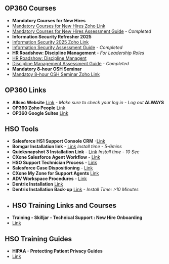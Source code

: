 ## **OP360 Courses**
- **Mandatory Courses for New Hires**
- [Mandatory Courses for New Hires Zoho Link](https://people.op360.com/ops360/training#lms-view/course/619096000106698857/module)
- [Mandatory Courses for New Hires Assessment Guide](https://docs.google.com/spreadsheets/d/1jDa10lR0u9Gi9n_5PA_D9ePFCEjdWw4EhznXVwMkxaY/edit?gid=268678928#gid=268678928) - *Completed*
- **Information Security Refresher 2025**
- [Information Security 2025 Zoho Link](https://people.op360.com/ops360/training#lms-view/course/619096000248822639/overview)
- [Information Security Assessment Guide](https://docs.google.com/spreadsheets/d/1jDa10lR0u9Gi9n_5PA_D9ePFCEjdWw4EhznXVwMkxaY/edit?gid=0#gid=0) - *Completed*
- **HR Roadshow: Discipline Management**        -     *For Leadership Roles*
- [HR Roadshow: Discipline Managent](https://people.op360.com/ops360/training#lms-view/course/619096000107703201/overview)
- [Discipline Management Assessment Guide](https://docs.google.com/spreadsheets/d/1jDa10lR0u9Gi9n_5PA_D9ePFCEjdWw4EhznXVwMkxaY/edit?gid=980605503#gid=980605503) - *Completed*
- **Mandatory 8-hour OSH Seminar**
- [Mandatoy 8-hour OSH Seminar Zoho Link](https://people.zoho.com/ops360/training#lms-view/course/619096000103264566/module)
## **OP360 Links**
- **Allsec Website** [Link](https://www.allsechro.ph/OP360/Common/HomePage.aspx) - *Make sure to check your log in - Log out* **ALWAYS**
- **OP360 Zoho People** [Link](https://people.zoho.com/ops360/zp#home/myspace/overview-profile)
- **OP360 Google Suites** [Link](https://mail.google.com/mail/u/0/?pli=1#inbox)
## **HSO Tools**
- **Salesforce HS1 Support Console CRM** -[Link](https://henryscheinone.lightning.force.com/lightning/page/home)
- **Bomgar Installation link** - [Link](https://drive.google.com/file/d/1NnUVNIHMLOhLwGQrGc3UY6U5R20QgRog/view?usp=drive_link) *Install time - 5-6mins*
- **Quicksnapshot 3 Installation Link** - [Link](https://drive.google.com/file/d/1hU_WHQWeoz5O4lQdkv_SJ08VrryfKPvy/view?usp=drive_link)  *Install time - 10 Sec*
- **CXone Salesforce Agent Workflow** - [Link](https://henryschein1.sharepoint.com/sites/CustomerServicesSOPs/Shared%20Documents/Forms/AllItems.aspx?id=%2Fsites%2FCustomerServicesSOPs%2FShared%20Documents%2FCXone%2FSalesforce%20Agent%2FCXone%20Salesforce%20Agent%20Workflow%2Epdf&parent=%2Fsites%2FCustomerServicesSOPs%2FShared%20Documents%2FCXone%2FSalesforce%20Agent)
- **HSO Support Technician Process** - [Link](https://henryschein1.sharepoint.com/sites/CustomerServicesSOPs/Shared%20Documents/Forms/AllItems.aspx?id=%2Fsites%2FCustomerServicesSOPs%2FShared%20Documents%2FSupport%20Technicians%2FSupport%20Technician%20Process%2Epdf&parent=%2Fsites%2FCustomerServicesSOPs%2FShared%20Documents%2FSupport%20Technicians)
- **Salesforce Case Dispositioning** - [Link](https://henryschein1.sharepoint.com/sites/CustomerServicesSOPs/Shared%20Documents/Forms/AllItems.aspx?id=%2Fsites%2FCustomerServicesSOPs%2FShared%20Documents%2FSupport%20Technicians%2FSalesforce%20Case%20Dispositioning%2Epdf&parent=%2Fsites%2FCustomerServicesSOPs%2FShared%20Documents%2FSupport%20Technicians)
- **CXone My Zone for Support Agents** [Link](https://henryschein1.sharepoint.com/sites/CustomerServicesSOPs/Shared%20Documents/Forms/AllItems.aspx?id=%2Fsites%2FCustomerServicesSOPs%2FShared%20Documents%2FCXone%2FCXone%20My%20Zone%20for%20Support%20Agents%2Epdf&parent=%2Fsites%2FCustomerServicesSOPs%2FShared%20Documents%2FCXone)
- **ADV Workspace Procedures** - [Link](https://henryschein1.sharepoint.com/sites/CustomerServicesSOPs/Shared%20Documents/Forms/AllItems.aspx?id=%2Fsites%2FCustomerServicesSOPs%2FShared%20Documents%2FTraining%2FWork%20Instructions%2FAVD%20Workspace%20Process%2Epdf&parent=%2Fsites%2FCustomerServicesSOPs%2FShared%20Documents%2FTraining%2FWork%20Instructions)
- **Dentrix Installation** [Link](https://henryschein1-my.sharepoint.com/:u:/g/personal/cylvon_drake_henryscheinone_com/EYH_67Ecsz5JhIaZke5FTlwB4O5BXIVEUI91VUIQU0I33w?e=cRzuRL)
- **Dentrix Installation Back-up** [Link](https://drive.google.com/file/d/1juZcJBprVLatppJvkCdk1nDdD78ZC5nV/view?usp=drive_link) - *Install Time: >10 Minutes*
- ## **HSO Training Links and Courses**
- **Training - Skilljar - Technical Support : New Hire Onboarding**
- [Link](https://hso.skilljar.com/path/technical-support-new-hire-onboarding-series)
## **HSO Training Guides**
- **HIPAA - Protecting Patient Privacy Guides**
- [Link](https://docs.google.com/spreadsheets/d/1jDa10lR0u9Gi9n_5PA_D9ePFCEjdWw4EhznXVwMkxaY/edit?gid=263501395#gid=263501395)
